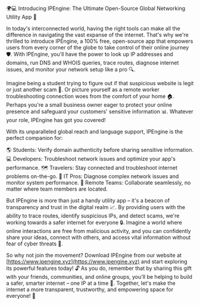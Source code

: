 🌍💻 Introducing IPEngine: The Ultimate Open-Source Global Networking Utility App 🚀

In today's interconnected world, having the right tools can make all the difference in navigating the vast expanse of the internet. That's why we're thrilled to introduce IPEngine, a 100% free, open-source app that empowers users from every corner of the globe to take control of their online journey 🛡️. With IPEngine, you'll have the power to look up IP addresses and domains, run DNS and WHOIS queries, trace routes, diagnose internet issues, and monitor your network setup like a pro 🔍.

Imagine being a student trying to figure out if that suspicious website is legit or just another scam 💸. Or picture yourself as a remote worker troubleshooting connection woes from the comfort of your home 🏠. Perhaps you're a small business owner eager to protect your online presence and safeguard your customers' sensitive information 📊. Whatever your role, IPEngine has got you covered!

With its unparalleled global reach and language support, IPEngine is the perfect companion for:

🌎 Students: Verify domain authenticity before sharing sensitive information.
💻 Developers: Troubleshoot network issues and optimize your app's performance.
🗺️ Travelers: Stay connected and troubleshoot internet problems on-the-go.
🔧 IT Pros: Diagnose complex network issues and monitor system performance.
👥 Remote Teams: Collaborate seamlessly, no matter where team members are located.

But IPEngine is more than just a handy utility app – it's a beacon of transparency and trust in the digital realm 📈. By providing users with the ability to trace routes, identify suspicious IPs, and detect scams, we're working towards a safer internet for everyone 🔒. Imagine a world where online interactions are free from malicious activity, and you can confidently share your ideas, connect with others, and access vital information without fear of cyber threats 🌟.

So why not join the movement? Download IPEngine from our website at [https://www.ipengine.xyz](https://www.ipengine.xyz) and start exploring its powerful features today! 🔓 As you do, remember that by sharing this gift with your friends, communities, and online groups, you'll be helping to build a safer, smarter internet – one IP at a time 🌈. Together, let's make the internet a more transparent, trustworthy, and empowering space for everyone! 💪